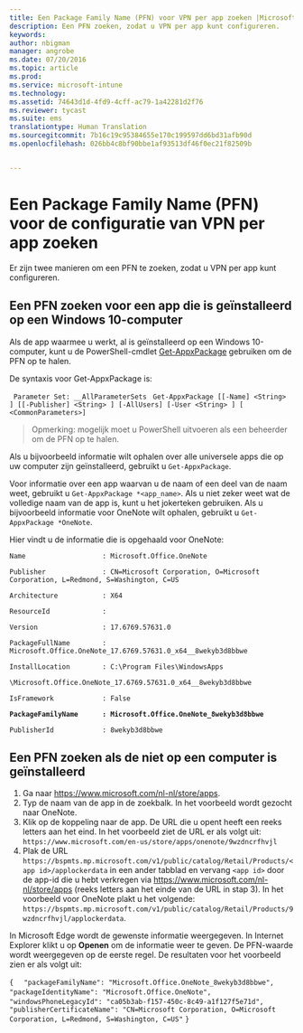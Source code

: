 ```yaml
---
title: Een Package Family Name (PFN) voor VPN per app zoeken |Microsoft Intune
description: Een PFN zoeken, zodat u VPN per app kunt configureren.
keywords: 
author: nbigman
manager: angrobe
ms.date: 07/20/2016
ms.topic: article
ms.prod: 
ms.service: microsoft-intune
ms.technology: 
ms.assetid: 74643d1d-4fd9-4cff-ac79-1a42281d2f76
ms.reviewer: tycast
ms.suite: ems
translationtype: Human Translation
ms.sourcegitcommit: 7b16c19c95384655e170c199597dd6bd31afb90d
ms.openlocfilehash: 026bb4c8bf90bbe1af93513df46f0ec21f82509b


---
```


# Een Package Family Name (PFN) voor de configuratie van VPN per app zoeken

Er zijn twee manieren om een PFN te zoeken, zodat u VPN per app kunt configureren.

## Een PFN zoeken voor een app die is geïnstalleerd op een Windows 10-computer

Als de app waarmee u werkt, al is geïnstalleerd op een Windows 10-computer, kunt u de PowerShell-cmdlet [Get-AppxPackage](https://technet.microsoft.com/library/hh856044.aspx) gebruiken om de PFN op te halen.

De syntaxis voor Get-AppxPackage is:

` Parameter Set: __AllParameterSets`
` Get-AppxPackage [[-Name] <String> ] [[-Publisher] <String> ] [-AllUsers] [-User <String> ] [ <CommonParameters>]`

> Opmerking: mogelijk moet u PowerShell uitvoeren als een beheerder om de PFN op te halen.

Als u bijvoorbeeld informatie wilt ophalen over alle universele apps die op uw computer zijn geïnstalleerd, gebruikt u `Get-AppxPackage`.

Voor informatie over een app waarvan u de naam of een deel van de naam weet, gebruikt u `Get-AppxPackage *<app_name>`. Als u niet zeker weet wat de volledige naam van de app is, kunt u het jokerteken gebruiken. Als u bijvoorbeeld informatie voor OneNote wilt ophalen, gebruikt u `Get-AppxPackage *OneNote`.


Hier vindt u de informatie die is opgehaald voor OneNote:

`Name                   : Microsoft.Office.OneNote`

`Publisher              : CN=Microsoft Corporation, O=Microsoft Corporation, L=Redmond, S=Washington, C=US`

`Architecture           : X64`

`ResourceId             :`

`Version                : 17.6769.57631.0`

`PackageFullName        : Microsoft.Office.OneNote_17.6769.57631.0_x64__8wekyb3d8bbwe`

`InstallLocation        : C:\Program Files\WindowsApps`

`\Microsoft.Office.OneNote_17.6769.57631.0_x64__8wekyb3d8bbwe`

`IsFramework            : False`

**`PackageFamilyName      : Microsoft.Office.OneNote_8wekyb3d8bbwe`**

`PublisherId            : 8wekyb3d8bbwe`



## Een PFN zoeken als de niet op een computer is geïnstalleerd

1.  Ga naar https://www.microsoft.com/nl-nl/store/apps.
2.  Typ de naam van de app in de zoekbalk. In het voorbeeld wordt gezocht naar OneNote.
3.  Klik op de koppeling naar de app. De URL die u opent heeft een reeks letters aan het eind. In het voorbeeld ziet de URL er als volgt uit:
`https://www.microsoft.com/en-us/store/apps/onenote/9wzdncrfhvjl`
4.  Plak de URL `https://bspmts.mp.microsoft.com/v1/public/catalog/Retail/Products/<app id>/applockerdata` in een ander tabblad en vervang `<app id>` door de app-id die u hebt verkregen via https://www.microsoft.com/nl-nl/store/apps (reeks letters aan het einde van de URL in stap 3). In het voorbeeld voor OneNote plakt u het volgende: `https://bspmts.mp.microsoft.com/v1/public/catalog/Retail/Products/9wzdncrfhvjl/applockerdata`.

In Microsoft Edge wordt de gewenste informatie weergegeven. In Internet Explorer klikt u op **Openen** om de informatie weer te geven. De PFN-waarde wordt weergegeven op de eerste regel. De resultaten voor het voorbeeld zien er als volgt uit:


`{`
`  "packageFamilyName": "Microsoft.Office.OneNote_8wekyb3d8bbwe",`
`  "packageIdentityName": "Microsoft.Office.OneNote",`
`  "windowsPhoneLegacyId": "ca05b3ab-f157-450c-8c49-a1f127f5e71d",`
`  "publisherCertificateName": "CN=Microsoft Corporation, O=Microsoft Corporation, L=Redmond, S=Washington, C=US"`
`}`



<!--HONumber=Aug16_HO1-->


